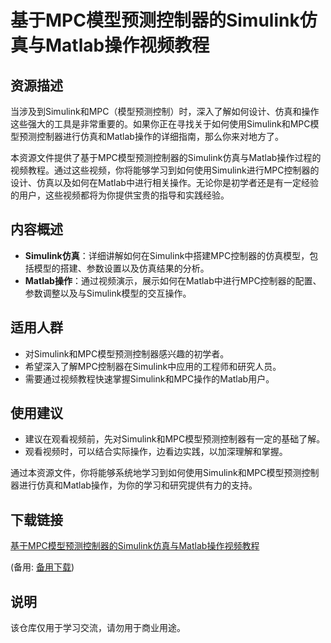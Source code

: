 # 基于MPC模型预测控制器的Simulink仿真与Matlab操作视频教程

## 资源描述

当涉及到Simulink和MPC（模型预测控制）时，深入了解如何设计、仿真和操作这些强大的工具是非常重要的。如果你正在寻找关于如何使用Simulink和MPC模型预测控制器进行仿真和Matlab操作的详细指南，那么你来对地方了。

本资源文件提供了基于MPC模型预测控制器的Simulink仿真与Matlab操作过程的视频教程。通过这些视频，你将能够学习到如何使用Simulink进行MPC控制器的设计、仿真以及如何在Matlab中进行相关操作。无论你是初学者还是有一定经验的用户，这些视频都将为你提供宝贵的指导和实践经验。

## 内容概述

- **Simulink仿真**：详细讲解如何在Simulink中搭建MPC控制器的仿真模型，包括模型的搭建、参数设置以及仿真结果的分析。
- **Matlab操作**：通过视频演示，展示如何在Matlab中进行MPC控制器的配置、参数调整以及与Simulink模型的交互操作。

## 适用人群

- 对Simulink和MPC模型预测控制器感兴趣的初学者。
- 希望深入了解MPC控制器在Simulink中应用的工程师和研究人员。
- 需要通过视频教程快速掌握Simulink和MPC操作的Matlab用户。

## 使用建议

- 建议在观看视频前，先对Simulink和MPC模型预测控制器有一定的基础了解。
- 观看视频时，可以结合实际操作，边看边实践，以加深理解和掌握。

通过本资源文件，你将能够系统地学习到如何使用Simulink和MPC模型预测控制器进行仿真和Matlab操作，为你的学习和研究提供有力的支持。

## 下载链接
[基于MPC模型预测控制器的Simulink仿真与Matlab操作视频教程](https://pan.quark.cn/s/f6897de1f971) 

(备用: [备用下载](https://pan.baidu.com/s/1_GAldhDsbUWyKkVBDU4j8g?pwd=1234))

## 说明

该仓库仅用于学习交流，请勿用于商业用途。

